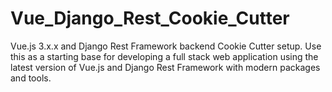 # Vue_Django_Rest_Cookie_Cutter
Vue.js 3.x.x and Django Rest Framework backend Cookie Cutter setup. Use this as a starting base for developing a full stack web application using the latest version of Vue.js and Django Rest Framework with modern packages and tools. 
